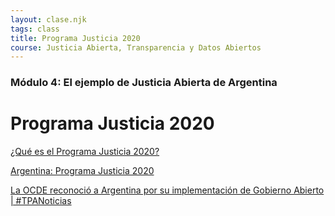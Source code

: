 ```yaml
---
layout: clase.njk
tags: class
title: Programa Justicia 2020
course: Justicia Abierta, Transparencia y Datos Abiertos
---
```

### Módulo 4: El ejemplo de Justicia Abierta de Argentina

# Programa Justicia 2020

[¿Qué es el Programa Justicia 2020?](https://www.youtube.com/embed/OI8l6e-K470?feature=oembed)

[Argentina: Programa Justicia 2020](https://www.youtube.com/embed/ncG1QXmz57c?feature=oembed)

[La OCDE reconoció a Argentina por su implementación de Gobierno Abierto | #TPANoticias](https://www.youtube.com/embed/KvPTMKP3uPE?feature=oembed)